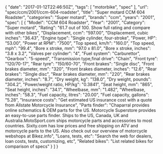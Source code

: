 {
    "date": "2017-01-12T22:46:50Z",
    "tags": [
        "motorbike",
        "spec"
    ],
    "url": "spec\/ccm\/2001\/ccm-604-roadster",
    "title": "Super motard CCM 604 Roadster",
    "categories": "Super motard",
    "brands": "ccm",
    "years": "2001",
    "spec": [
        {
            "Model": "CCM 604 Roadster",
            "Year": "2001",
            "Category": "Super motard",
            "Rating": "61.7 out of 100. Show full rating and compare with other bikes",
            "Displacement, ccm": "597.00",
            "Displacement, cubic inches": "36.43",
            "Engine type": "Single cylinder, four-stroke",
            "Power, HP": "53.00",
            "Power at RPM": "7500",
            "Top speed, km\/h": "160.0",
            "Top speed, mph": "99.4",
            "Bore x stroke, mm": "97.0 x 81.0",
            "Bore x stroke, inches": "3.8 x 3.2",
            "Valves per cylinder": "4",
            "Fuel system": "Carburettor",
            "Gearbox": "5-speed",
            "Transmission type,final drive": "Chain",
            "Front tyre": "120\/70-17",
            "Rear tyre": "150\/60-70",
            "Front brakes": "Single disc",
            "Front brakes diameter, mm": "320",
            "Front brakes diameter, inches": "12.6",
            "Rear brakes": "Single disc",
            "Rear brakes diameter, mm": "220",
            "Rear brakes diameter, inches": "8.7",
            "Dry weight, kg": "138.0",
            "Dry weight, pounds": "304.2",
            "Power\/weight ratio, HP\/kg": "0.3841",
            "Seat height, mm": "865",
            "Seat height, inches": "34.1",
            "Wheelbase, mm": "1.482",
            "Wheelbase, inches": "58.3",
            "Fuel capacity, litres": "20.00",
            "Fuel capacity, gallons": "5.28",
            "Insurance costs": "Get estimated US insurance cost with a quote from Allstate Motorcycle Insurance",
            "Parts finder": "Chaparral provides online schematics & OEM parts for the US.   Motorcycle Superstore provides an easy-to-use parts finder. Ships to the US, Canada, UK and Australia.MotoSport.com ships motorcycle parts and accessories to most countries.    Sixity.com has low prices and free shipping on ATV and motorcycle parts to the US. Also check out our overview of motorcycle webshops at Bikez.info",
            "Loans, tests, etc": "Search the web for dealers, loan costs, tests, customizing, etc",
            "Related bikes": "List related bikes for comparison of specs"
        }
    ]
}